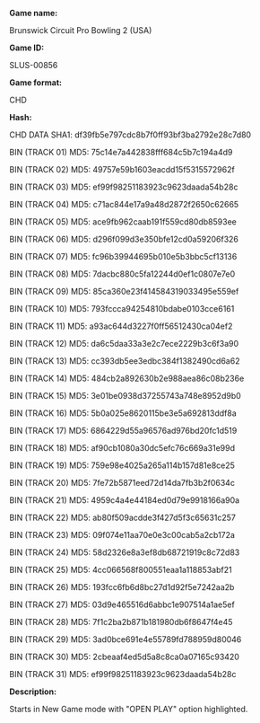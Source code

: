 ﻿**Game name:**

Brunswick Circuit Pro Bowling 2 (USA)

**Game ID:**

SLUS-00856

**Game format:**

CHD

**Hash:**

CHD DATA SHA1: df39fb5e797cdc8b7f0ff93bf3ba2792e28c7d80

BIN (TRACK 01) MD5: 75c14e7a442838fff684c5b7c194a4d9

BIN (TRACK 02) MD5: 49757e59b1603eacdd15f5315572962f

BIN (TRACK 03) MD5: ef99f98251183923c9623daada54b28c

BIN (TRACK 04) MD5: c71ac844e17a9a48d2872f2650c62665

BIN (TRACK 05) MD5: ace9fb962caab191f559cd80db8593ee

BIN (TRACK 06) MD5: d296f099d3e350bfe12cd0a59206f326

BIN (TRACK 07) MD5: fc96b39944695b010e5b3bbc5cf13136

BIN (TRACK 08) MD5: 7dacbc880c5fa12244d0ef1c0807e7e0

BIN (TRACK 09) MD5: 85ca360e23f414584319033495e559ef

BIN (TRACK 10) MD5: 793fccca94254810bdabe0103cce6161

BIN (TRACK 11) MD5: a93ac644d3227f0ff56512430ca04ef2

BIN (TRACK 12) MD5: da6c5daa33a3e2c7ece2229b3c6f3a90

BIN (TRACK 13) MD5: cc393db5ee3edbc384f1382490cd6a62

BIN (TRACK 14) MD5: 484cb2a892630b2e988aea86c08b236e

BIN (TRACK 15) MD5: 3e01be0938d37255743a748e8952d9b0

BIN (TRACK 16) MD5: 5b0a025e8620115be3e5a692813ddf8a

BIN (TRACK 17) MD5: 6864229d55a96576ad976bd20fc1d519

BIN (TRACK 18) MD5: af90cb1080a30dc5efc76c669a31e99d

BIN (TRACK 19) MD5: 759e98e4025a265a114b157d81e8ce25

BIN (TRACK 20) MD5: 7fe72b5871eed72d14da7fb3b2f0634c

BIN (TRACK 21) MD5: 4959c4a4e44184ed0d79e9918166a90a

BIN (TRACK 22) MD5: ab80f509acdde3f427d5f3c65631c257

BIN (TRACK 23) MD5: 09f074e11aa70e0e3c00cab5a2cb172a

BIN (TRACK 24) MD5: 58d2326e8a3ef8db68721919c8c72d83

BIN (TRACK 25) MD5: 4cc066568f800551eaa1a118853abf21

BIN (TRACK 26) MD5: 193fcc6fb6d8bc27d1d92f5e7242aa2b

BIN (TRACK 27) MD5: 03d9e465516d6abbc1e907514a1ae5ef

BIN (TRACK 28) MD5: 7f1c2ba2b871b181980db6f8647f4e45

BIN (TRACK 29) MD5: 3ad0bce691e4e55789fd788959d80046

BIN (TRACK 30) MD5: 2cbeaaf4ed5d5a8c8ca0a07165c93420

BIN (TRACK 31) MD5: ef99f98251183923c9623daada54b28c

**Description:**

Starts in New Game mode with "OPEN PLAY" option highlighted.
